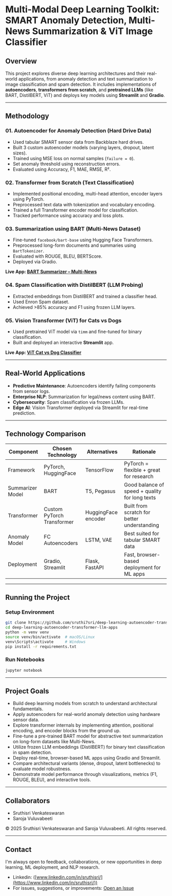 # Multi-Modal Deep Learning Toolkit: SMART Anomaly Detection, Multi-News Summarization & ViT Image Classifier

## Overview
This project explores diverse deep learning architectures and their real-world applications, from anomaly detection and text summarization to image classification and spam detection. It includes implementations of **autoencoders**, **transformers from scratch**, and **pretrained LLMs** (like BART, DistilBERT, ViT) and deploys key models using **Streamlit** and **Gradio**.

---

## Methodology

### 01. Autoencoder for Anomaly Detection (Hard Drive Data)
- Used tabular SMART sensor data from Backblaze hard drives.
- Built 3 custom autoencoder models (varying layers, dropout, latent sizes).
- Trained using MSE loss on normal samples (`failure = 0`).
- Set anomaly threshold using reconstruction errors.
- Evaluated using Accuracy, F1, MAE, RMSE, R².

### 02. Transformer from Scratch (Text Classification)
- Implemented positional encoding, multi-head attention, encoder layers using PyTorch.
- Preprocessed text data with tokenization and vocabulary encoding.
- Trained a full Transformer encoder model for classification.
- Tracked performance using accuracy and loss plots.

### 03. Summarization using BART (Multi-News Dataset)
- Fine-tuned `facebook/bart-base` using Hugging Face Transformers.
- Preprocessed long-form documents and summaries using `BartTokenizer`.
- Evaluated with ROUGE, BLEU, BERTScore.
- Deployed via Gradio.

**Live App: [BART Summarizer – Multi-News](https://huggingface.co/spaces/Sruthisri/bart-summarizer-multi-news)**

### 04. Spam Classification with DistilBERT (LLM Probing)
- Extracted embeddings from DistilBERT and trained a classifier head.
- Used Enron Spam dataset.
- Achieved >85% accuracy and F1 using frozen LLM layers.

### 05. Vision Transformer (ViT) for Cats vs Dogs
- Used pretrained ViT model via `timm` and fine-tuned for binary classification.
- Built and deployed an interactive **Streamlit** app.

**Live App: [ViT Cat vs Dog Classifier](https://vit-cat-dog-classifier-sv94-sarojavu.streamlit.app/)**

---

## Real-World Applications
- **Predictive Maintenance**: Autoencoders identify failing components from sensor logs.
- **Enterprise NLP**: Summarization for legal/news content using BART.
- **Cybersecurity**: Spam classification via frozen LLMs.
- **Edge AI**: Vision Transformer deployed via Streamlit for real-time prediction.

---

## Technology Comparison

| Component         | Chosen Technology           | Alternatives        | Rationale                                             |
|------------------|-----------------------------|---------------------|--------------------------------------------------------|
| Framework        | PyTorch, HuggingFace        | TensorFlow          | PyTorch = flexible + great for research               |
| Summarizer Model | BART                        | T5, Pegasus         | Good balance of speed + quality for long texts        |
| Transformer      | Custom PyTorch Transformer  | HuggingFace encoder | Built from scratch for better understanding           |
| Anomaly Model    | FC Autoencoders             | LSTM, VAE           | Best suited for tabular SMART data                    |
| Deployment       | Gradio, Streamlit           | Flask, FastAPI      | Fast, browser-based deployment for ML apps            |

---

## Running the Project
### Setup Environment
```bash
git clone https://github.com/sruthi7sri/deep-learning-autoencoder-transformer-llm-apps.git
cd deep-learning-autoencoder-transformer-llm-apps
python -m venv venv
source venv/bin/activate  # macOS/Linux
venv\Scripts\activate     # Windows
pip install -r requirements.txt
```

### Run Notebooks
```bash
jupyter notebook
```

---
## Project Goals

- Build deep learning models from scratch to understand architectural fundamentals.
- Apply autoencoders for real-world anomaly detection using hardware sensor data.
- Explore transformer internals by implementing attention, positional encoding, and encoder blocks from the ground up.
- Fine-tune a pre-trained BART model for abstractive text summarization on long-form datasets like Multi-News.
- Utilize frozen LLM embeddings (DistilBERT) for binary text classification in spam detection.
- Deploy real-time, browser-based ML apps using Gradio and Streamlit.
- Compare architectural variants (dense, dropout, latent bottlenecks) to evaluate model robustness.
- Demonstrate model performance through visualizations, metrics (F1, ROUGE, BLEU), and interactive tools.

---

## Collaborators

- Sruthisri Venkateswaran  
- Saroja Vuluvabeeti

© 2025 Sruthisri Venkateswaran and Saroja Vuluvabeeti. All rights reserved.

---

## Contact

I'm always open to feedback, collaborations, or new opportunities in deep learning, ML deployment, and NLP research.

- Linkedin: ([www.linkedin.com/in/sruthisri/](https://www.linkedin.com/in/sruthisri/))
- For issues, suggestions, or improvements: [Open an Issue](https://github.com/sruthi7sri/deep-learning-autoencoder-transformer-llm-apps/issues)
